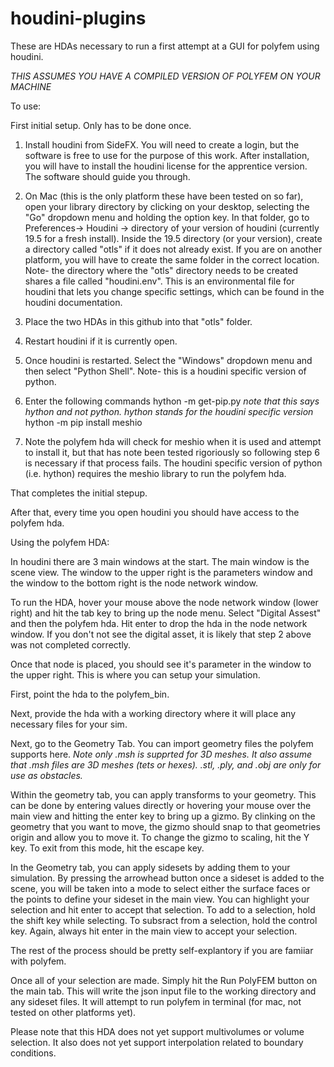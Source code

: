 # houdini-plugins

These are HDAs necessary to run a first attempt at a GUI for polyfem using houdini.

*THIS ASSUMES YOU HAVE A COMPILED VERSION OF POLYFEM ON YOUR MACHINE*

To use:

First initial setup. Only has to be done once.

1) Install houdini from SideFX. You will need to create a login, but the software is free to use for the purpose of this work. After installation, you will have to install the houdini license for the apprentice version. The software should guide you through. 

2) On Mac (this is the only platform these have been tested on so far), open your library directory by clicking on your desktop, selecting the "Go" dropdown menu and holding the option key. In that folder, go to Preferences-> Houdini -> directory of your version of houdini (currently 19.5 for a fresh install). Inside the 19.5 directory (or your version), create a directory called "otls" if it does not already exist. If you are on another platform, you will have to create the same folder in the correct location. Note- the directory where the "otls" directory needs to be created shares a file called "houdini.env". This is an environmental file for houdini that lets you change specific settings, which can be found in the houdini documentation.   

3) Place the two HDAs in this github into that "otls" folder. 

4) Restart houdini if it is currently open.

5) Once houdini is restarted. Select the "Windows" dropdown menu and then select "Python Shell". Note- this is a houdini specific version of python.
6) Enter the following commands
  hython -m get-pip.py   *note that this says hython and not python. hython stands for the houdini specific version*
  hython -m pip install meshio
  
7) Note the polyfem hda will check for meshio when it is used and attempt to install it, but that has note been tested rigoriously so following step 6 is necessary if that process fails. The houdini specific version of python (i.e. hython) requires the meshio library to run the polyfem hda. 

That completes the initial stepup.

After that, every time you open houdini you should have access to the polyfem hda.




Using the polyfem HDA:

In houdini there are 3 main windows at the start. The main window is the scene view. The window to the upper right is the parameters window and the window to the bottom right is the node network window. 

To run the HDA, hover your mouse above the node network window (lower right) and hit the tab key to bring up the node menu. Select "Digital Assest" and then the polyfem hda. Hit enter to drop the hda in the node network window. If you don't not see the digital asset, it is likely that step 2 above was not completed correctly.

Once that node is placed, you should see it's parameter in the window to the upper right. This is where you can setup your simulation. 

First, point the hda to the polyfem_bin.

Next, provide the hda with a working directory where it will place any necessary files for your sim.

Next, go to the Geometry Tab. You can import geometry files the polyfem supports here. *Note only .msh is supprted for 3D meshes. It also assume that .msh files are 3D meshes (tets or hexes). .stl, .ply, and .obj are only for use as obstacles.*

Within the geometry tab, you can apply transforms to your geometry. This can be done by entering values directly or hovering your mouse over the main view and hitting the enter key to bring up a gizmo. By clinking on the geometry that you want to move, the gizmo should snap to that geometries origin and allow you to move it. To change the gizmo to scaling, hit the Y key. To exit from this mode, hit the escape key.

In the Geometry tab, you can apply sidesets by adding them to your simulation. By pressing the arrowhead button once a sideset is added to the scene, you will be taken into a mode to select either the surface faces or the points to define your sideset in the main view. You can highlight your selection and hit enter to accept that selection. To add to a selection, hold the shift key while selecting. To subsract from a selection, hold the control key. Again, always hit enter in the main view to accept your selection.

The rest of the process should be pretty self-explantory if you are famiiar with polyfem.

Once all of your selection are made. Simply hit the Run PolyFEM button on the main tab. This will write the json input file to the working directory and any sideset files. It will attempt to run polyfem in terminal (for mac, not tested on other platforms yet).

Please note that this HDA does not yet support multivolumes or volume selection. It also does not yet support interpolation related to boundary conditions. 






 
